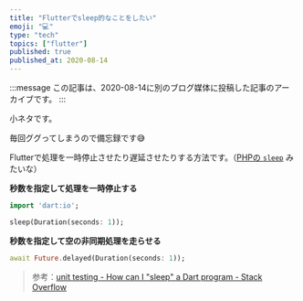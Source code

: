 ```yaml
---
title: "Flutterでsleep的なことをしたい"
emoji: "💻"
type: "tech"
topics: ["flutter"]
published: true
published_at: 2020-08-14
---
```


:::message
この記事は、2020-08-14に別のブログ媒体に投稿した記事のアーカイブです。
:::

小ネタです。

毎回ググってしまうので備忘録です😅

Flutterで処理を一時停止させたり遅延させたりする方法です。（[PHPの `sleep`](https://www.php.net/manual/ja/function.sleep.php) みたいな）

**秒数を指定して処理を一時停止する**

```dart
import 'dart:io';

sleep(Duration(seconds: 1));
```

**秒数を指定して空の非同期処理を走らせる**

```dart
await Future.delayed(Duration(seconds: 1));
```

> 参考：[unit testing - How can I "sleep" a Dart program - Stack Overflow](https://stackoverflow.com/questions/18449846/how-can-i-sleep-a-dart-program)
